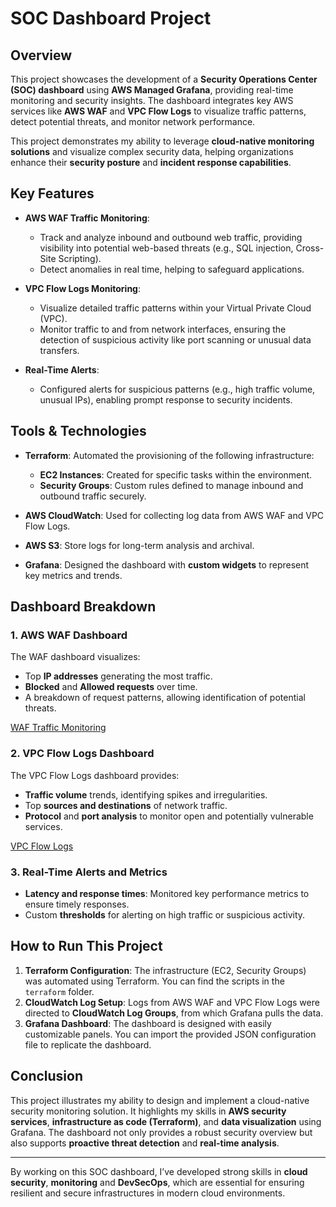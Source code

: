 # SOC Dashboard Project

## Overview
This project showcases the development of a **Security Operations Center (SOC) dashboard** using **AWS Managed Grafana**, providing real-time monitoring and security insights. The dashboard integrates key AWS services like **AWS WAF** and **VPC Flow Logs** to visualize traffic patterns, detect potential threats, and monitor network performance.

This project demonstrates my ability to leverage **cloud-native monitoring solutions** and visualize complex security data, helping organizations enhance their **security posture** and **incident response capabilities**.

## Key Features
- **AWS WAF Traffic Monitoring**: 
  - Track and analyze inbound and outbound web traffic, providing visibility into potential web-based threats (e.g., SQL injection, Cross-Site Scripting).
  - Detect anomalies in real time, helping to safeguard applications.
  
- **VPC Flow Logs Monitoring**: 
  - Visualize detailed traffic patterns within your Virtual Private Cloud (VPC).
  - Monitor traffic to and from network interfaces, ensuring the detection of suspicious activity like port scanning or unusual data transfers.

- **Real-Time Alerts**: 
  - Configured alerts for suspicious patterns (e.g., high traffic volume, unusual IPs), enabling prompt response to security incidents.

## Tools & Technologies
- **Terraform**: Automated the provisioning of the following infrastructure:
  - **EC2 Instances**: Created for specific tasks within the environment.
  - **Security Groups**: Custom rules defined to manage inbound and outbound traffic securely.
  
- **AWS CloudWatch**: Used for collecting log data from AWS WAF and VPC Flow Logs.
- **AWS S3**: Store logs for long-term analysis and archival.
- **Grafana**: Designed the dashboard with **custom widgets** to represent key metrics and trends.

## Dashboard Breakdown

### 1. AWS WAF Dashboard
The WAF dashboard visualizes:
- Top **IP addresses** generating the most traffic.
- **Blocked** and **Allowed requests** over time.
- A breakdown of request patterns, allowing identification of potential threats.

[WAF Traffic Monitoring](Images)

### 2. VPC Flow Logs Dashboard
The VPC Flow Logs dashboard provides:
- **Traffic volume** trends, identifying spikes and irregularities.
- Top **sources and destinations** of network traffic.
- **Protocol** and **port analysis** to monitor open and potentially vulnerable services.

[VPC Flow Logs](Images)

### 3. Real-Time Alerts and Metrics
- **Latency and response times**: Monitored key performance metrics to ensure timely responses.
- Custom **thresholds** for alerting on high traffic or suspicious activity.
  
## How to Run This Project
1. **Terraform Configuration**: The infrastructure (EC2, Security Groups) was automated using Terraform. You can find the scripts in the `terraform` folder.
2. **CloudWatch Log Setup**: Logs from AWS WAF and VPC Flow Logs were directed to **CloudWatch Log Groups**, from which Grafana pulls the data.
3. **Grafana Dashboard**: The dashboard is designed with easily customizable panels. You can import the provided JSON configuration file to replicate the dashboard.

## Conclusion
This project illustrates my ability to design and implement a cloud-native security monitoring solution. It highlights my skills in **AWS security services**, **infrastructure as code (Terraform)**, and **data visualization** using Grafana. The dashboard not only provides a robust security overview but also supports **proactive threat detection** and **real-time analysis**.

---

By working on this SOC dashboard, I’ve developed strong skills in **cloud security**, **monitoring** and **DevSecOps**, which are essential for ensuring resilient and secure infrastructures in modern cloud environments.

